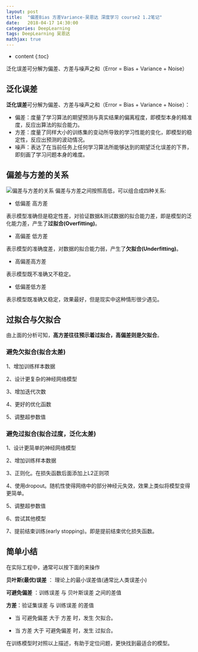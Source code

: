 ```yaml
---
layout: post
title:  "偏差Bias 方差Variance-吴恩达 深度学习 course2 1.2笔记"
date:   2018-04-17 14:30:00
categories: DeepLearning
tags: DeepLearning 吴恩达
mathjax: true
---
```


* content
{:toc}

泛化误差可分解为偏差、方差与噪声之和（Error = Bias + Variance + Noise）
<!--more-->

## 泛化误差
**泛化误差**可分解为偏差、方差与噪声之和（Error = Bias + Variance + Noise）：
- 偏差：度量了学习算法的期望预测与真实结果的偏离程度，即模型本身的精准度，反应出算法的拟合能力。
- 方差：度量了同样大小的训练集的变动所导致的学习性能的变化，即模型的稳定性，反应出预测的波动情况。
- 噪声：表达了在当前任务上任何学习算法所能够达到的期望泛化误差的下界，即刻画了学习问题本身的难度。

## 偏差与方差的关系
![偏差与方差的关系](http://p5ocy6pck.bkt.clouddn.com/%E5%81%8F%E5%B7%AE%E4%B8%8E%E6%96%B9%E5%B7%AE.jpg)
偏差与方差之间按照高低，可以组合成四种关系:

- 低偏差 高方差

表示模型准确但是稳定性差，对验证数据&测试数据的拟合能力差，即是模型的泛化能力差，产生了**过拟合(Overfitting)**。

- 高偏差 低方差

表示模型的准确度差，对数据的拟合能力弱，产生了**欠拟合(Underfitting)**。

- 高偏差高方差

表示模型既不准确又不稳定。
- 低偏差低方差

表示模型既准确又稳定，效果最好，但是现实中这种情形很少遇见。
## 过拟合与欠拟合
由上面的分析可知，**高方差往往预示着过拟合，高偏差则是欠拟合**。

### 避免欠拟合(拟合太差)

1、增加训练样本数据

2、设计更复杂的神经网络模型

3、增加迭代次数

4、更好的优化函数

5、调整超参数值

### 避免过拟合(拟合过度，泛化太差)

1、设计更简单的神经网络模型

2、增加训练样本数据

3、正则化。在损失函数后面添加上L2正则项

4、使用dropout。随机性使得网络中的部分神经元失效，效果上类似将模型变得更简单。

5、调整超参数值

6、尝试其他模型

7、提前结束训练(early stopping)。即是提前结束优化损失函数。

## 简单小结

在实际工程中，通常可以按下面的来操作

**贝叶斯(最优)误差** ：  理论上的最小误差值(通常比人类误差小)

**可避免偏差** ：训练误差 与 贝叶斯误差 之间的差值

**方差**：验证集误差 与 训练误差 的差值

- 当 可避免偏差 大于 方差 时，发生 欠拟合。

- 当 方差 大于 可避免偏差 时，发生 过拟合。

在训练模型时对照以上描述，有助于定位问题，更快找到最适合的模型。
